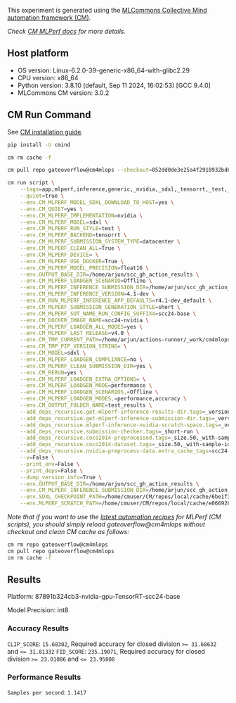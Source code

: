 This experiment is generated using the [MLCommons Collective Mind automation framework (CM)](https://github.com/mlcommons/cm4mlops).

*Check [CM MLPerf docs](https://docs.mlcommons.org/inference) for more details.*

## Host platform

* OS version: Linux-6.2.0-39-generic-x86_64-with-glibc2.29
* CPU version: x86_64
* Python version: 3.8.10 (default, Sep 11 2024, 16:02:53) 
[GCC 9.4.0]
* MLCommons CM version: 3.0.2

## CM Run Command

See [CM installation guide](https://docs.mlcommons.org/inference/install/).

```bash
pip install -U cmind

cm rm cache -f

cm pull repo gateoverflow@cm4mlops --checkout=052dd0de3e25a4f2918932bd6c6bca95388b08bd

cm run script \
	--tags=app,mlperf,inference,generic,_nvidia,_sdxl,_tensorrt,_test,_r4.1-dev_default,_float16,_offline \
	--quiet=true \
	--env.CM_MLPERF_MODEL_SDXL_DOWNLOAD_TO_HOST=yes \
	--env.CM_QUIET=yes \
	--env.CM_MLPERF_IMPLEMENTATION=nvidia \
	--env.CM_MLPERF_MODEL=sdxl \
	--env.CM_MLPERF_RUN_STYLE=test \
	--env.CM_MLPERF_BACKEND=tensorrt \
	--env.CM_MLPERF_SUBMISSION_SYSTEM_TYPE=datacenter \
	--env.CM_MLPERF_CLEAN_ALL=True \
	--env.CM_MLPERF_DEVICE= \
	--env.CM_MLPERF_USE_DOCKER=True \
	--env.CM_MLPERF_MODEL_PRECISION=float16 \
	--env.OUTPUT_BASE_DIR=/home/arjun/scc_gh_action_results \
	--env.CM_MLPERF_LOADGEN_SCENARIO=Offline \
	--env.CM_MLPERF_INFERENCE_SUBMISSION_DIR=/home/arjun/scc_gh_action_submissions \
	--env.CM_MLPERF_INFERENCE_VERSION=4.1-dev \
	--env.CM_RUN_MLPERF_INFERENCE_APP_DEFAULTS=r4.1-dev_default \
	--env.CM_MLPERF_SUBMISSION_GENERATION_STYLE=short \
	--env.CM_MLPERF_SUT_NAME_RUN_CONFIG_SUFFIX4=scc24-base \
	--env.CM_DOCKER_IMAGE_NAME=scc24-nvidia \
	--env.CM_MLPERF_LOADGEN_ALL_MODES=yes \
	--env.CM_MLPERF_LAST_RELEASE=v4.0 \
	--env.CM_TMP_CURRENT_PATH=/home/arjun/actions-runner/_work/cm4mlops/cm4mlops \
	--env.CM_TMP_PIP_VERSION_STRING= \
	--env.CM_MODEL=sdxl \
	--env.CM_MLPERF_LOADGEN_COMPLIANCE=no \
	--env.CM_MLPERF_CLEAN_SUBMISSION_DIR=yes \
	--env.CM_RERUN=yes \
	--env.CM_MLPERF_LOADGEN_EXTRA_OPTIONS= \
	--env.CM_MLPERF_LOADGEN_MODE=performance \
	--env.CM_MLPERF_LOADGEN_SCENARIOS,=Offline \
	--env.CM_MLPERF_LOADGEN_MODES,=performance,accuracy \
	--env.CM_OUTPUT_FOLDER_NAME=test_results \
	--add_deps_recursive.get-mlperf-inference-results-dir.tags=_version.r4_1-dev \
	--add_deps_recursive.get-mlperf-inference-submission-dir.tags=_version.r4_1-dev \
	--add_deps_recursive.mlperf-inference-nvidia-scratch-space.tags=_version.r4_1-dev \
	--add_deps_recursive.submission-checker.tags=_short-run \
	--add_deps_recursive.coco2014-preprocessed.tags=_size.50,_with-sample-ids \
	--add_deps_recursive.coco2014-dataset.tags=_size.50,_with-sample-ids \
	--add_deps_recursive.nvidia-preprocess-data.extra_cache_tags=scc24-base \
	--v=False \
	--print_env=False \
	--print_deps=False \
	--dump_version_info=True \
	--env.OUTPUT_BASE_DIR=/home/arjun/scc_gh_action_results \
	--env.CM_MLPERF_INFERENCE_SUBMISSION_DIR=/home/arjun/scc_gh_action_submissions \
	--env.SDXL_CHECKPOINT_PATH=/home/cmuser/CM/repos/local/cache/6be1f30ecbde4c4e/stable_diffusion_fp16 \
	--env.MLPERF_SCRATCH_PATH=/home/cmuser/CM/repos/local/cache/e066920512fd47b7
```
*Note that if you want to use the [latest automation recipes](https://docs.mlcommons.org/inference) for MLPerf (CM scripts),
 you should simply reload gateoverflow@cm4mlops without checkout and clean CM cache as follows:*

```bash
cm rm repo gateoverflow@cm4mlops
cm pull repo gateoverflow@cm4mlops
cm rm cache -f

```

## Results

Platform: 87891b324cb3-nvidia-gpu-TensorRT-scc24-base

Model Precision: int8

### Accuracy Results 
`CLIP_SCORE`: `15.68302`, Required accuracy for closed division `>= 31.68632` and `<= 31.81332`
`FID_SCORE`: `235.19071`, Required accuracy for closed division `>= 23.01086` and `<= 23.95008`

### Performance Results 
`Samples per second`: `1.1417`
